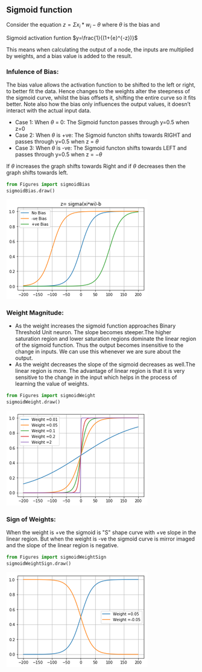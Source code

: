 
## Sigmoid function
Consider the equation $z=\Sigma{x_i*w_i}-\theta$ where $\theta$ is the bias and 

Sigmoid activation funtion  $y=\frac{1}{(1+{e}^{-z})}$

This means when calculating the output of a node, the inputs are multiplied by weights, and a bias value is added to the result. 


 ### Infulence of Bias:
 The bias value allows the activation function to be shifted to the left or right, to better fit the data. Hence changes to the weights alter the steepness of the sigmoid curve, whilst the bias offsets it, shifting the entire curve so it fits better. Note also how the bias only influences the output values, it doesn’t interact with the actual input data.
        <ul>
            <li>Case 1: When $\theta$ = 0: The Sigmoid functon passes through y=0.5 when z=0</li>
            <li>Case 2: When $\theta$ is +ve: The Sigmoid functon shifts towards RIGHT and passes through y=0.5 when z = $\theta$</li>
            <li>Case 3: When $\theta$ is -ve: The Sigmoid functon shifts towards LEFT and passes through y=0.5 when z = $-\theta$</li>
        </ul>
    If $\theta$ increases the graph shifts towards Right and if $\theta$ decreases then the graph shifts towards left.
    


```python
from Figures import sigmoidBias
sigmoidBias.draw()
```


![png](Sigmoid_Function_files/Sigmoid_Function_2_0.png)


### Weight Magnitude:
<ul>
    <li>As the weight increases the sigmoid function approaches Binary Threshold Unit neuron. The slope becomes steeper.The higher saturation region and lower saturation regions dominate the linear region of the sigmoid function. Thus the output becomes insensitive to the change in inputs. We can use this whenever we are sure about the output.</li>
    <li>As the weight decreases the slope of the sigmoid decreases as well.The linear region is more. The advantage of linear region is that it is very sensitive to the change in the input which helps in the process of learning the value of weights.</li>
</ul>



```python
from Figures import sigmoidWeight
sigmoidWeight.draw()
```


![png](Sigmoid_Function_files/Sigmoid_Function_4_0.png)


### Sign of Weights:
When the weight is +ve the sigmoid is "S" shape curve with +ve slope in the linear region. But when the weight is -ve the sigmoid curve is mirror imaged and the slope of the linear region is negative. 



```python
from Figures import sigmoidWeightSign
sigmoidWeightSign.draw()
```


![png](Sigmoid_Function_files/Sigmoid_Function_6_0.png)

